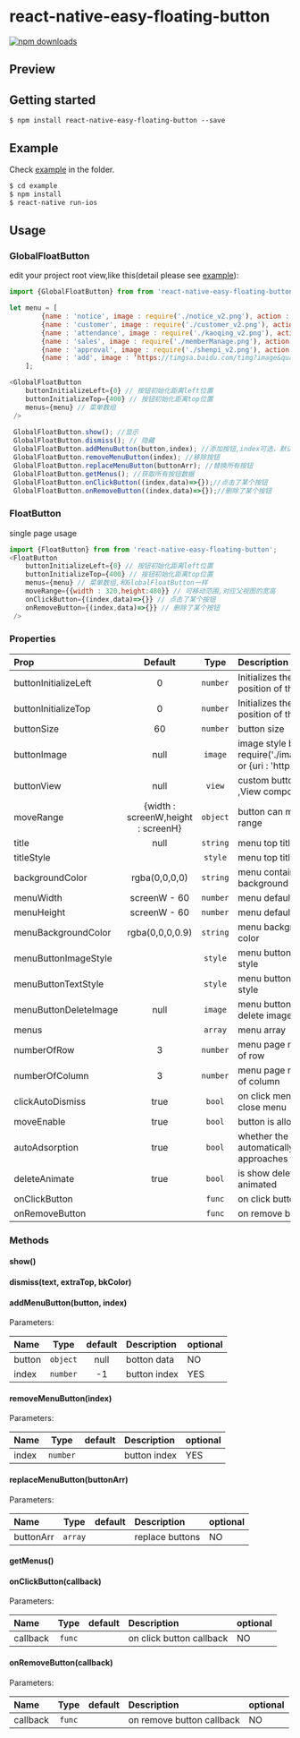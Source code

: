 
# react-native-easy-floating-button

[![npm downloads](https://img.shields.io/npm/dt/react-native-easy-floating-button.svg)](https://npm.im/react-native-easy-floating-button)

## Preview

## Getting started

`$ npm install react-native-easy-floating-button --save`

## Example
Check [example](https://github.com/Itangjie/react-native-easy-floating-button/tree/master/example) in the  folder.

```bash
$ cd example
$ npm install
$ react-native run-ios
```

## Usage
### GlobalFloatButton
edit your project root view,like this(detail please see [example](https://github.com/Itangjie/react-native-easy-floating-button/tree/master/example)): 
```javascript
import {GlobalFloatButton} from from 'react-native-easy-floating-button';

let menu = [
        {name : 'notice', image : require('./notice_v2.png'), action : 'vt://notice/view'},
        {name : 'customer', image : require('./customer_v2.png'), action : ''},
        {name : 'attendance', image : require('./kaoqing_v2.png'), action : ''},
        {name : 'sales', image : require('./memberManage.png'), action : ''},
        {name : 'approval', image : require('./shenpi_v2.png'), action : ''},
        {name : 'add', image : ‘https://timgsa.baidu.com/timg?image&quality=80&size=b9999_10000&sec=1559109867602&di=3c152907ea75909f79d79a96ac66b715&imgtype=0&src=http%3A%2F%2Fimage.tupian114.com%2F20140417%2F13343689.png’, action : 'add', allowEdit : false} // allowEdit默认为true，为false时不可长按删除
    ];

<GlobalFloatButton
    buttonInitializeLeft={0} // 按钮初始化距离left位置
    buttonInitializeTop={400} // 按钮初始化距离top位置
    menus={menu} // 菜单数组
 />
 
 GlobalFloatButton.show(); //显示
 GlobalFloatButton.dismiss(); // 隐藏
 GlobalFloatButton.addMenuButton(button,index); //添加按钮,index可选，默认最后追加
 GlobalFloatButton.removeMenuButton(index); //移除按钮
 GlobalFloatButton.replaceMenuButton(buttonArr); //替换所有按钮
 GlobalFloatButton.getMenus(); //获取所有按钮数据
 GlobalFloatButton.onClickButton((index,data)=>{});//点击了某个按钮
 GlobalFloatButton.onRemoveButton((index,data)=>{});//删除了某个按钮
```
### FloatButton
single page usage
```javascript
import {FloatButton} from from 'react-native-easy-floating-button';
<FloatButton
    buttonInitializeLeft={0} // 按钮初始化距离left位置
    buttonInitializeTop={400} // 按钮初始化距离top位置
    menus={menu} // 菜单数组,和GlobalFloatButton一样
    moveRange={{width : 320,height:480}} // 可移动范围,对应父视图的宽高
    onClickButton={(index,data)=>{}} // 点击了某个按钮
    onRemoveButton={(index,data)=>{}} // 删除了某个按钮
 />
```

### Properties

| Prop  | Default  | Type | Description |
| :------------ |:---------------:| :---------------:| :-----|
| buttonInitializeLeft | 0 | `number` | Initializes the left position of the button |
| buttonInitializeTop | 0 | `number` | Initializes the top position of the button |
| buttonSize | 60 | `number` | button size |
| buttonImage | null | `image` | image style button, require('./image.png') or {uri : 'http://'} |
| buttonView | null | `view` | custom button view ,View componment|
| moveRange | {width : screenW,height : screenH} | `object` | button can move range |
| title | null | `string` | menu top title |
| titleStyle |  | `style` | menu top title style |
| backgroundColor | rgba(0,0,0,0) | `string` | menu container background color |
| menuWidth | screenW - 60 | `number` | menu default with |
| menuHeight | screenW - 60 | `number` | menu default height |
| menuBackgroundColor | rgba(0,0,0,0.9) | `string` | menu background color |
| menuButtonImageStyle |  | `style` | menu button image style |
| menuButtonTextStyle | | `style` | menu button text style |
| menuButtonDeleteImage | null | `image` |  menu button right top delete image |
| menus |  | `array` | menu array |
| numberOfRow | 3 | `number` | menu page number of row |
| numberOfColumn | 3 | `number` | menu page number of column |
| clickAutoDismiss | true | `bool` | on click menu button, close menu |
| moveEnable | true | `bool` | button is allow move |
| autoAdsorption | true | `bool` | whether the button automatically approaches the edge  |
| deleteAnimate | true | `bool` | is show delete animated |
| onClickButton |  | `func` | on click button |
| onRemoveButton |  | `func` | on remove button |

### Methods

#### show()

#### dismiss(text, extraTop, bkColor)

#### addMenuButton(button, index)

Parameters:

| Name  | Type     | default | Description | optional |
| :---- | :------: | :------: | :--- | :--- |
| button | `object`   | null | botton data | NO |
| index | `number`   | -1 | button index | YES |

#### removeMenuButton(index)

Parameters:

| Name  | Type     | default | Description | optional |
| :---- | :------: | :------: | :--- | :--- |
| index | `number`   |  | button index | YES |

#### replaceMenuButton(buttonArr)

Parameters:

| Name  | Type     | default | Description | optional |
| :---- | :------: | :------: | :--- | :--- |
| buttonArr | `array`   |  | replace buttons | NO |

#### getMenus()

#### onClickButton(callback)

Parameters:

| Name  | Type     | default | Description | optional |
| :---- | :------: | :------: | :--- | :--- |
| callback | `func`   |  | on click button callback | NO |

#### onRemoveButton(callback)

Parameters:

| Name  | Type     | default | Description | optional |
| :---- | :------: | :------: | :--- | :--- |
| callback | `func`   |  | on remove button callback | NO |
  
